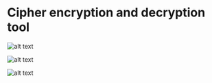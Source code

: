 # Cipher encryption and decryption tool

![alt text](https://github.com/proman3419/Programming-Challenges-v1.4/Screenshots/30_1.PNG)

![alt text](https://github.com/proman3419/Programming-Challenges-v1.4/Screenshots/30_2.PNG)

![alt text](https://github.com/proman3419/Programming-Challenges-v1.4/Screenshots/30_3.PNG)
